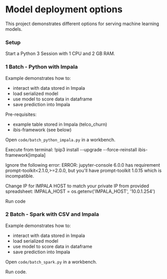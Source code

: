 # Model deployment options
This project demonstrates different options for serving machine learning models.

### Setup
Start a Python 3 Session with 1 CPU and 2 GB RAM.

### 1 Batch - Python with Impala
Example demonstrates how to:
- interact with data stored in Impala
- load serialized model
- use model to score data in dataframe
- save prediction into Impala

Pre-requisites:
- example table stored in Impala (telco_churn)
- ibis-framework (see below)

Open `code/batch_python_impala.py` in a workbench.

Execute from terminal:
!pip3 install --upgrade --force-reinstall  ibis-framework[impala]

Ignore the following error:
ERROR: jupyter-console 6.0.0 has requirement prompt-toolkit<2.1.0,>=2.0.0, but you'll have prompt-toolkit 1.0.15 which is incompatible.

Change IP for IMPALA HOST to match your private IP from provided spreadsheet:
IMPALA_HOST = os.getenv('IMPALA_HOST', '10.0.1.254')

Run code

### 2 Batch - Spark with CSV and Impala
Example demonstrates how to:
- interact with data stored in Impala
- load serialized model
- use model to score data in dataframe
- save prediction into Impala

Open `code/batch_spark.py` in a workbench.

Run code.



